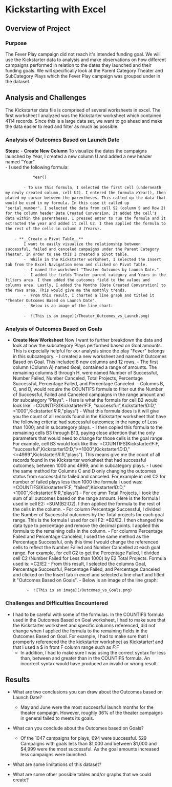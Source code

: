 # Kickstarting with Excel

## Overview of Project

### Purpose

The Fever Play campaign did not reach it's intended funding goal. We will use the Kickstarter data to analysis and make observations on how different campaigns performed in relation to the dates they launched and their funding goals. We will specifically look at the Parent Category Theater and SubCategory Plays which the Fever Play campaign was grouped under in the dataset.


## Analysis and Challenges

The Kickstarter data file is comprised of several worksheets in excel. The first worksheet I analyzed was the Kickstarter worksheet which contained 4114 records. 
Since this is a large data set, we want to go ahead and make the data easier to read and filter as much as possible. 

### Analysis of Outcomes Based on Launch Date

**Steps:**
        - **__Create New Column__**
            To visualize the dates the campaigns launched by Year, I created a new column U and added a new header named "Year".  
            -  I used the following formula:

                Year()

            - To use this formula, I selected the first cell (underneath my newly created column, cell U2). I entered the formula >Year(), then placed my cursor between the parentheses. This called up the data that would be used in my formula. In this case it called up "serial_number". I selected the data from cell S2 (column S and Row 2) for the column header Date Created Conversion. It added the cell's data within the parentheses. I pressed enter to run the formula and it extracted the year and added it cell U2. I then applied the formula to the rest of the cells in column U (Years). 

        - **__Create a Pivot Table__**
            I want to easily visualize the relationship between successful, failed and canceled campaigns under the Parent Category Theater. In order to see this I created a pivot table. 
            -  While in the Kickstarter worksheet, I selected the Insert tab from the Excel Navigation menu and clicked on Pivot Table. 
            -  I named the worksheet "Theater Outcomes by Launch Date."
            -  I added the fields Theater parent category and Years in the filters area. I then added the outcomes field to the values and columns area. Lastly, I added the Months (Date Created Converstion) to the rows area. This would give me the monthly trends.
            -  From this result, I charted a line graph and titled it "Theater Outcomes Based on Launch Date". 
            -  Below is an image of the line chart:

            -  ![This is an image](/Theater_Outcomes_vs_Launch.png)

### Analysis of Outcomes Based on Goals

- **__Create New Worksheet__**
            Now I want to further breakdown the data and look at how the subcategory Plays performed based on Goal amounts. This is expecially helpful for our analysis since the play "Fever" belongs in this subcategory.
            -  I created a new worksheet and named it Outcomes Based on Goal. This included 8 new columns and 12 rows.
            -  The first column (Column A) named Goal, contained a range of amounts. The remaining columns B through H, were named Number of Successful, Number Failed, Number Canceled, Total Projects, Percentage Successful, Percentage Failed, and Percentage Canceled.
            - Columns B, C, and D, would require the COUNTIFS formula to filter out the Number of Successful, Failed and Canceled campaigns in the range amount and for subcategory "Plays". 
                -  Here is what the formula for cell B2 would look like: =COUNTIFS(Kickstarter!$F:$F, "successful",Kickstarter!$D:$D,"<1000",Kickstarter!$R:$R,"plays")
                -  What this formula does is it will give you the count of all records found in the Kickstarter worksheet that have the following criteria: had successful outcomes; in the range of Less than 1000; and in subcategory plays.
                - I then copied this formula to the remaining cells B3 through B13, paying close attention that the only parameters that would need to change for those cells is the goal range. For example, cell B3 would look like this: =COUNTIFS(Kickstarter!$F:$F, "successful",Kickstarter!$D:$D,">=1000",Kickstarter!$D:$D,"<=4999",Kickstarter!$R:$R,"plays"). This means give me the count of all records found in the Kickstarter worksheet that had successful outcomes; between 1000 and 4999; and in subcategory plays.
                -  I used the same method for Columns C and D only changing the outcomes status from successful to failed and canceled. For example in cell C2 for number of failed plays less than 1000 the formula I used was: =COUNTIFS(Kickstarter!$F:$F, "failed",Kickstarter!$D:$D,"<1000",Kickstarter!$R:$R,"plays")
            -  For column Total Projects, I took the sum of all outcomes based on the range amount. Here is the formula I used in cell E2: =SUM(B2:D2). I then applied the formula to the rest of the cells in the column. 
            -  For column Percentage Successful, I divided the Number of Successful outcomes by the Total projects for each goal range. This is the formula I used for cell F2: =B2/E2. I then changed the data type to percentage and remove the decimal points. I applied this formula to the remaining cells in the column.
            - For columns Percentage Failed and Percentage Canceled, I used the same method as the Percentage Successful, only this time I would change the referenced cells to reflect the Number Failed and Number Cancelled at each goal range. For example, for cell G2 to get the Percentage Failed, I divided cell C2 (Number Failed for Less than 1000) by E2 Total Projects. Formula used is: =C2/E2
            -  From this result, I selected the columns Goal, Percentage Successful, Percentage Failed, and Percentage Canceled and clicked on the Insert tab in excel and selected a line chart and titled it "Outcomes Based on Goals". 
            -  Below is an image of the line graph:

            -  ![This is an image](/Outcomes_vs_Goals.png)

### Challenges and Difficulties Encountered

-  I had to be careful with some of the formulas. In the COUNTIFS formula used in the Outcomes Based on Goal worksheet, I had to make sure that the Kickstarter worksheet and specific columns referenced, did not change when I applied the formula to the remaining fields in the Outcomes Based on Goal. For example, I had to make sure that I promperly referenced the the kickstarter worksheet as Kickstarter! and that I used a $ in front F column range such as $F:$F
    -  In addition, I had to make sure I was using the correct syntax for less than, between and greater than in the COUNTIFS formula. An incorrect syntax would have produced an invalid or wrong result.

## Results

- What are two conclusions you can draw about the Outcomes based on Launch Date?
    -  May and June were the most successful launch months for the theater campaign. However, roughly 36% of the theater campaigns in general failed to meets its goals.

- What can you conclude about the Outcomes based on Goals?
    -  Of the 1047 campaigns for plays, 694 were successful. 529 Campaigns with goals less than $1,000 and between $1,000 and $4,999 were the most successful. As the goal amounts increased less campaigns were launched.

- What are some limitations of this dataset?

- What are some other possible tables and/or graphs that we could create?
